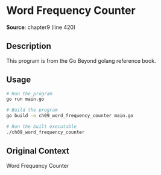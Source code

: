 # Word Frequency Counter

**Source**: chapter9 (line 420)

## Description

This program is from the Go Beyond golang reference book.

## Usage

```bash
# Run the program
go run main.go

# Build the program
go build -o ch09_word_frequency_counter main.go

# Run the built executable
./ch09_word_frequency_counter
```

## Original Context

Word Frequency Counter
